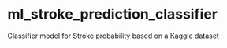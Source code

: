 # ml_stroke_prediction_classifier
Classifier model for Stroke probability based on a Kaggle dataset
